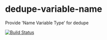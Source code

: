 dedupe-variable-name
=======================

Provide 'Name Variable Type' for dedupe

[![Build Status](https://travis-ci.org/dedupeio/dedupe-variable-name.svg?branch=master)](https://travis-ci.org/dedupeio/dedupe-variable-address)
